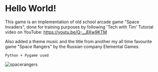 # Hello World!

This game is an implementation of old school arcade game "Space Invaders", 
done for training purposes by following 'Tech with Tim' Tutorial
video on YouTube: https://youtu.be/Q-__8Xw9KTM

Also added a theme music and the title from another 
my all time favourite game "Space Rangers" by the Russian company Elemental Games.

```Python + Pygame used```
  
![spacerangers](https://user-images.githubusercontent.com/75010755/113414593-044e9a80-93c6-11eb-9a44-37f4fba24d83.jpg)
